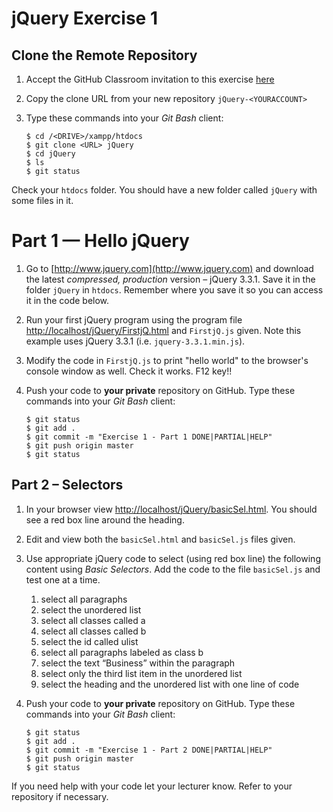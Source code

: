 # jQuery Exercise 1


## Clone the Remote Repository


1.	Accept the GitHub Classroom invitation to this exercise [here](http://www.noucamp.org/moodle/mod/resource/view.php?id=4841)

1.	Copy the clone URL from your new repository ``jQuery-<YOURACCOUNT>``

1.	Type these commands into your *Git Bash* client:

	```
	$ cd /<DRIVE>/xampp/htdocs   
	$ git clone <URL> jQuery
	$ cd jQuery
	$ ls
	$ git status

	```

Check your ``htdocs`` folder.  You should have a new folder called ``jQuery`` with some files in it.


# Part 1 — Hello jQuery

1.	Go to [http://www.jquery.com](http://www.jquery.com) and download the latest *compressed, production* version – jQuery 3.3.1. Save it in the folder ``jQuery`` in ``htdocs``.  Remember where you save it so you can access it in the code below.
	
	
1.	Run your first jQuery program using the program file [http://localhost/jQuery/FirstjQ.html](http://localhost/jQuery/FirstjQ.html) and ``FirstjQ.js`` given.  Note this example uses jQuery 3.3.1 (i.e. ``jquery-3.3.1.min.js``).


1.	Modify the code in ``FirstjQ.js`` to print "hello world" to the browser's console window as well.  Check it works.  F12 key!!


1.	Push your code to **your private** repository on GitHub.  Type these commands into your *Git Bash* client:

	```
	$ git status
	$ git add .
	$ git commit -m "Exercise 1 - Part 1 DONE|PARTIAL|HELP"
	$ git push origin master
	$ git status

	```


## Part 2 – Selectors

1.	In your browser view [http://localhost/jQuery/basicSel.html](http://localhost/jQuery/basicSel.html).  You should see a red box line around the heading.

1.	Edit and view both the ``basicSel.html`` and ``basicSel.js`` files given.

1.	Use appropriate jQuery code to select (using red box line) the following content using *Basic Selectors*. Add the code to the file ``basicSel.js`` and test one at a time.

	1.	select all paragraphs
	1.	select the unordered list
	1.	select all classes called a
	1.	select all classes called b
	1.	select the id called ulist
	1.	select all paragraphs labeled as class b
	1.	select the text “Business” within the paragraph
	1.	select only the third list item in the unordered list
	1.	select the heading and the unordered list with one line of code


1.	Push your code to **your private** repository on GitHub.  Type these commands into your *Git Bash* client:

	```
	$ git status
	$ git add .
	$ git commit -m "Exercise 1 - Part 2 DONE|PARTIAL|HELP"
	$ git push origin master
	$ git status

	```

If you need help with your code let your lecturer know.  Refer to your repository if necessary.

